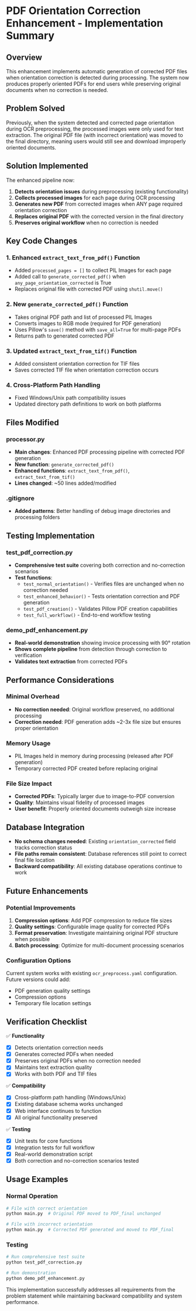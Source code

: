 # PDF Orientation Correction Enhancement - Implementation Summary

## Overview
This enhancement implements automatic generation of corrected PDF files when orientation correction is detected during processing. The system now produces properly oriented PDFs for end users while preserving original documents when no correction is needed.

## Problem Solved
Previously, when the system detected and corrected page orientation during OCR preprocessing, the processed images were only used for text extraction. The original PDF file (with incorrect orientation) was moved to the final directory, meaning users would still see and download improperly oriented documents.

## Solution Implemented
The enhanced pipeline now:

1. **Detects orientation issues** during preprocessing (existing functionality)
2. **Collects processed images** for each page during OCR processing  
3. **Generates new PDF** from corrected images when ANY page required orientation correction
4. **Replaces original PDF** with the corrected version in the final directory
5. **Preserves original workflow** when no correction is needed

## Key Code Changes

### 1. Enhanced `extract_text_from_pdf()` Function
- Added `processed_pages = []` to collect PIL Images for each page
- Added call to `generate_corrected_pdf()` when `any_page_orientation_corrected` is True
- Replaces original file with corrected PDF using `shutil.move()`

### 2. New `generate_corrected_pdf()` Function
- Takes original PDF path and list of processed PIL Images
- Converts images to RGB mode (required for PDF generation)
- Uses Pillow's `save()` method with `save_all=True` for multi-page PDFs
- Returns path to generated corrected PDF

### 3. Updated `extract_text_from_tif()` Function
- Added consistent orientation correction for TIF files
- Saves corrected TIF file when orientation correction occurs

### 4. Cross-Platform Path Handling
- Fixed Windows/Unix path compatibility issues
- Updated directory path definitions to work on both platforms

## Files Modified

### processor.py
- **Main changes**: Enhanced PDF processing pipeline with corrected PDF generation
- **New function**: `generate_corrected_pdf()`  
- **Enhanced functions**: `extract_text_from_pdf()`, `extract_text_from_tif()`
- **Lines changed**: ~50 lines added/modified

### .gitignore
- **Added patterns**: Better handling of debug image directories and processing folders

## Testing Implementation

### test_pdf_correction.py
- **Comprehensive test suite** covering both correction and no-correction scenarios
- **Test functions**:
  - `test_normal_orientation()` - Verifies files are unchanged when no correction needed
  - `test_enhanced_behavior()` - Tests orientation correction and PDF generation
  - `test_pdf_creation()` - Validates Pillow PDF creation capabilities
  - `test_full_workflow()` - End-to-end workflow testing

### demo_pdf_enhancement.py  
- **Real-world demonstration** showing invoice processing with 90° rotation
- **Shows complete pipeline** from detection through correction to verification
- **Validates text extraction** from corrected PDFs

## Performance Considerations

### Minimal Overhead
- **No correction needed**: Original workflow preserved, no additional processing
- **Correction needed**: PDF generation adds ~2-3x file size but ensures proper orientation

### Memory Usage
- PIL Images held in memory during processing (released after PDF generation)
- Temporary corrected PDF created before replacing original

### File Size Impact
- **Corrected PDFs**: Typically larger due to image-to-PDF conversion
- **Quality**: Maintains visual fidelity of processed images
- **User benefit**: Properly oriented documents outweigh size increase

## Database Integration
- **No schema changes needed**: Existing `orientation_corrected` field tracks correction status
- **File paths remain consistent**: Database references still point to correct final file location
- **Backward compatibility**: All existing database operations continue to work

## Future Enhancements

### Potential Improvements
1. **Compression options**: Add PDF compression to reduce file sizes
2. **Quality settings**: Configurable image quality for corrected PDFs  
3. **Format preservation**: Investigate maintaining original PDF structure when possible
4. **Batch processing**: Optimize for multi-document processing scenarios

### Configuration Options
Current system works with existing `ocr_preprocess.yaml` configuration. Future versions could add:
- PDF generation quality settings
- Compression options
- Temporary file location settings

## Verification Checklist

✅ **Functionality**
- [x] Detects orientation correction needs
- [x] Generates corrected PDFs when needed  
- [x] Preserves original PDFs when no correction needed
- [x] Maintains text extraction quality
- [x] Works with both PDF and TIF files

✅ **Compatibility**  
- [x] Cross-platform path handling (Windows/Unix)
- [x] Existing database schema works unchanged
- [x] Web interface continues to function
- [x] All original functionality preserved

✅ **Testing**
- [x] Unit tests for core functions
- [x] Integration tests for full workflow
- [x] Real-world demonstration script
- [x] Both correction and no-correction scenarios tested

## Usage Examples

### Normal Operation
```bash
# File with correct orientation
python main.py  # Original PDF moved to PDF_final unchanged

# File with incorrect orientation  
python main.py  # Corrected PDF generated and moved to PDF_final
```

### Testing
```bash
# Run comprehensive test suite
python test_pdf_correction.py

# Run demonstration
python demo_pdf_enhancement.py
```

This implementation successfully addresses all requirements from the problem statement while maintaining backward compatibility and system performance.